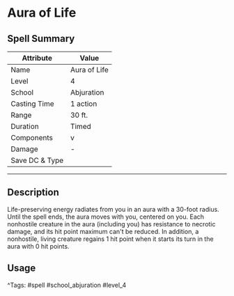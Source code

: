 # Aura of Life

## Spell Summary

| Attribute        | Value                  |
|------------------|------------------------|
| Name             | Aura of Life                 |
| Level            | 4                |
| School           | Abjuration          |
| Casting Time     | 1 action              |
| Range            | 30 ft.            |
| Duration         | Timed             |
| Components       | v             |
| Damage           | -               |
| Save DC & Type   |              |

---

## Description

Life-preserving energy radiates from you in an aura with a 30-foot radius. Until the spell ends, the aura moves with you, centered on you. Each nonhostile creature in the aura (including you) has resistance to necrotic damage, and its hit point maximum can't be reduced. In addition, a nonhostile, living creature regains 1 hit point when it starts its turn in the aura with 0 hit points.

## Usage


^Tags: #spell #school_abjuration #level_4